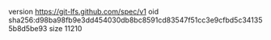 version https://git-lfs.github.com/spec/v1
oid sha256:d98ba98fb9e3dd454030db8bc8591cd83547f51cc3e9cfbd5c341355b8d5be93
size 11210
